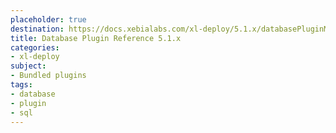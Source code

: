 ```yaml
---
placeholder: true
destination: https://docs.xebialabs.com/xl-deploy/5.1.x/databasePluginManual.html
title: Database Plugin Reference 5.1.x
categories: 
- xl-deploy
subject:
- Bundled plugins
tags:
- database
- plugin
- sql
---
```


